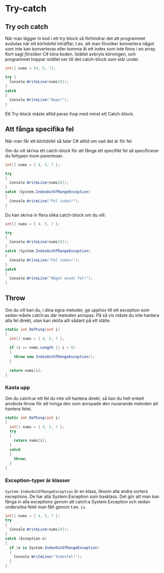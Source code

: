 # Try-catch

## Try och catch

När man lägger in kod i ett try-block så förhindrar det att programmet avslutas när ett körtidsfel inträffar, t.ex. att man försöker konvertera något som inte kan konverteras eller komma åt ett index som inte finns i en array. Kort sagt _försöker_ C\# köra koden. Istället avbryts körningen, och programmet hoppar istället ner till det catch-block som står under.

```csharp
int[] nums = {4, 5, 7};

try {
  Console.WriteLine(nums[8]);
}
catch
{
  Console.WriteLine("Nope!");
}
```

Ett Try-block måste alltid paras ihop med minst ett Catch-block.

## Att fånga specifika fel

När man får ett körtidsfel så talar C\# alltid om vad det är för fel.

Om du vill skriva ett catch-block för att fånga ett specifikt fel så specificerar du feltypen inom parenteser.

```csharp
int[] nums = { 4, 5, 7 };

try
{
  Console.WriteLine(nums[8]);
}
catch (System.IndexOutOfRangeException)
{
  Console.WriteLine("Fel index!");
}
```

Du kan skriva in flera olika catch-block om du vill:

```csharp
int[] nums = { 4, 5, 7 };

try
{
  Console.WriteLine(nums[8]);
}
catch (System.IndexOutOfRangeException)
{
  Console.WriteLine("Fel index!");
}
catch
{
  Console.WriteLine("Något annat fel!");
}
```

## Throw

Om du vill kan du, i dina egna metoder, ge upphov till ett exception som sedan måste catch:as där metoden anropas. På så vis måste du inte hantera alla fel direkt, utan kan sköta allt sådant på ett ställe.

```csharp
static int DoThing(int i)
{
  int[] nums = { 4, 5, 7 };
  
  if (i >= nums.Length || i < 0)
  {
    throw new IndexOutOfRangeException();
  }
  
  return nums[i];
}
```

### Kasta upp

Om du catch:ar ett fel du inte vill hantera direkt, så kan du helt enkelt använda throw för att tvinga den som anropade den nuvarande metoden att hantera felet.

```csharp
static int DoThing(int i)
{
  int[] nums = { 4, 5, 7 };
  try
  {
    return nums[i];
  }
  catch
  {
    throw;
  }
}
```

### Exception-typer är klasser <a id="h.p_-HPGx_Vm4yNb"></a>

`System.IndexOutOfRangeException` är en klass, liksom alla andra sorters exceptions. De har alla System.Exception som basklass. Det gör att man kan fånga in alla exceptions genom att catch:a System.Exception och sedan undersöka felet man fått genom t.ex. `is`.

```csharp
int[] nums = { 4, 5, 7 };
try
{
  Console.WriteLine(nums[8]);
}
catch (Exception e)
{
  if (e is System.IndexOutOfRangeException)
  {
    Console.WriteLine("Indexfel!");
  }
}
```

